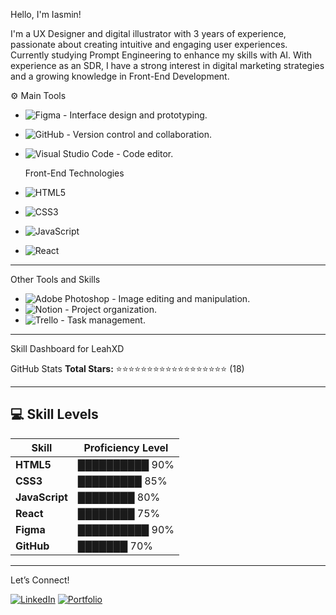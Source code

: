 Hello, I'm Iasmin!

I'm a UX Designer and digital illustrator with 3 years of experience, passionate about creating intuitive and engaging user experiences. Currently studying Prompt Engineering to enhance my skills with AI. With experience as an SDR, I have a strong interest in digital marketing strategies and a growing knowledge in Front-End Development.

⚙ Main Tools
- ![Figma](https://img.shields.io/badge/Figma-%23F24E1E.svg?style=for-the-badge&logo=figma&logoColor=white) - Interface design and prototyping.
- ![GitHub](https://img.shields.io/badge/GitHub-%23121011.svg?style=for-the-badge&logo=github&logoColor=white) - Version control and collaboration.
- ![Visual Studio Code](https://img.shields.io/badge/VS%20Code-%23007ACC.svg?style=for-the-badge&logo=visual-studio-code&logoColor=white) - Code editor.

  Front-End Technologies

- ![HTML5](https://img.shields.io/badge/HTML5-%23E34F26.svg?style=for-the-badge&logo=html5&logoColor=white)
- ![CSS3](https://img.shields.io/badge/CSS3-%231572B6.svg?style=for-the-badge&logo=css3&logoColor=white)
- ![JavaScript](https://img.shields.io/badge/JavaScript-%23F7DF1E.svg?style=for-the-badge&logo=javascript&logoColor=black)
- ![React](https://img.shields.io/badge/React-%2361DAFB.svg?style=for-the-badge&logo=react&logoColor=black)

---

Other Tools and Skills

- ![Adobe Photoshop](https://img.shields.io/badge/Adobe%20Photoshop-%2331A8FF.svg?style=for-the-badge&logo=adobe-photoshop&logoColor=white) - Image editing and manipulation.
- ![Notion](https://img.shields.io/badge/Notion-%23000000.svg?style=for-the-badge&logo=notion&logoColor=white) - Project organization.
- ![Trello](https://img.shields.io/badge/Trello-%23026AA7.svg?style=for-the-badge&logo=trello&logoColor=white) - Task management.

---
Skill Dashboard for LeahXD

 GitHub Stats
**Total Stars:** ⭐⭐⭐⭐⭐⭐⭐⭐⭐⭐⭐⭐⭐⭐⭐⭐⭐⭐  (18)

---

## 💻 Skill Levels

| Skill       | Proficiency Level        |
|-------------|---------------------------|
| **HTML5**   | ██████████ 90%            |
| **CSS3**    | █████████ 85%             |
| **JavaScript** | ████████ 80%           |
| **React**   | ████████ 75%              |
| **Figma**   | ██████████ 90%            |
| **GitHub**  | ███████ 70%               

---
Let’s Connect!

[![LinkedIn](https://img.shields.io/badge/LinkedIn-%230077B5.svg?style=for-the-badge&logo=linkedin&logoColor=white)](https://www.linkedin.com/in/your-linkedin) 
[![Portfolio](https://img.shields.io/badge/Portfolio-%23000000.svg?style=for-the-badge&logoColor=white)](https://yourportfolio.com)
